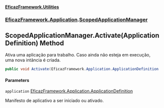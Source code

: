 #### [EficazFramework.Utilities](EficazFrameworkData.md 'EficazFramework Data')
### [EficazFramework.Application](EficazFrameworkData.md#EficazFramework.Application 'EficazFramework.Application').[ScopedApplicationManager](EficazFramework.Application/ScopedApplicationManager.md 'EficazFramework.Application.ScopedApplicationManager')

## ScopedApplicationManager.Activate(ApplicationDefinition) Method

Ativa uma aplicação para trabalho. Caso ainda não esteja em execução, uma nova intância é criada.

```csharp
public void Activate(EficazFramework.Application.ApplicationDefinition application);
```
#### Parameters

<a name='EficazFramework.Application.ScopedApplicationManager.Activate(EficazFramework.Application.ApplicationDefinition).application'></a>

`application` [EficazFramework.Application.ApplicationDefinition](https://docs.microsoft.com/en-us/dotnet/api/EficazFramework.Application.ApplicationDefinition 'EficazFramework.Application.ApplicationDefinition')

Manifesto de aplicativo a ser iniciado ou ativado.